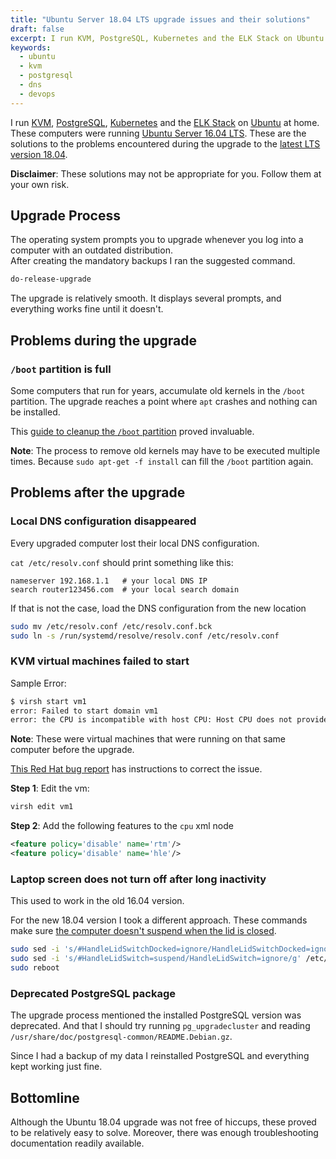 ```yaml
---
title: "Ubuntu Server 18.04 LTS upgrade issues and their solutions"
draft: false
excerpt: I run KVM, PostgreSQL, Kubernetes and the ELK Stack on Ubuntu at home. These computers were running Ubuntu Server 16.04 LTS. These are the solutions to the problems encountered during the upgrade to the latest LTS version 18.04.
keywords:
  - ubuntu
  - kvm
  - postgresql
  - dns
  - devops
---
```


I run [KVM](https://www.linux-kvm.org/page/Main_Page), [PostgreSQL](https://www.postgresql.org/), [Kubernetes](https://kubernetes.io/) and the [ELK Stack](https://www.elastic.co/elk-stack) on [Ubuntu](https://www.ubuntu.com/) at home. These computers were running [Ubuntu Server 16.04 LTS](http://releases.ubuntu.com/16.04/). These are the solutions to the problems encountered during the upgrade to the [latest LTS version 18.04](http://releases.ubuntu.com/18.04/).  

**Disclaimer**: These solutions may not be appropriate for you. Follow them at your own risk.  

## Upgrade Process  

The operating system prompts you to upgrade whenever you log into a computer with an outdated distribution.  
After creating the mandatory backups I ran the suggested command.  

```bash
do-release-upgrade
```

The upgrade is relatively smooth. It displays several prompts, and everything works fine until it doesn't.  

## Problems during the upgrade  

### `/boot` partition is full  

Some computers that run for years, accumulate old kernels in the `/boot` partition. The upgrade reaches a point where `apt` crashes and nothing can be installed.  

This [guide to cleanup the `/boot` partition](https://gist.github.com/ipbastola/2760cfc28be62a5ee10036851c654600) proved invaluable.  

**Note**: The process to remove old kernels may have to be executed multiple times. Because `sudo apt-get -f install` can fill the `/boot` partition again.  

## Problems after the upgrade  

### Local DNS configuration disappeared  

Every upgraded computer lost their local DNS configuration.  

`cat /etc/resolv.conf` should print something like this:  

```
nameserver 192.168.1.1   # your local DNS IP
search router123456.com  # your local search domain
```

If that is not the case, load the DNS configuration from the new location  

```bash
sudo mv /etc/resolv.conf /etc/resolv.conf.bck
sudo ln -s /run/systemd/resolve/resolv.conf /etc/resolv.conf
```

### KVM virtual machines failed to start  

Sample Error: 

```bash
$ virsh start vm1
error: Failed to start domain vm1
error: the CPU is incompatible with host CPU: Host CPU does not provide required features: hle, rtm
```

**Note**: These were virtual machines that were running on that same computer before the upgrade.  

[This Red Hat bug report](https://bugzilla.redhat.com/show_bug.cgi?id=1182650) has instructions to correct the issue.  

**Step 1**: Edit the vm:  

```bash
virsh edit vm1
```

**Step 2**: Add the following features to the `cpu` xml node

```xml
<feature policy='disable' name='rtm'/>
<feature policy='disable' name='hle'/>
```

### Laptop screen does not turn off after long inactivity  

This used to work in the old 16.04 version.  

For the new 18.04 version I took a different approach. These commands make sure [the computer doesn't suspend when the lid is closed](https://itsfoss.com/ubuntu-close-lid-suspend/).  

```bash
sudo sed -i 's/#HandleLidSwitchDocked=ignore/HandleLidSwitchDocked=ignore/g' /etc/systemd/logind.conf
sudo sed -i 's/#HandleLidSwitch=suspend/HandleLidSwitch=ignore/g' /etc/systemd/logind.conf
sudo reboot
```

### Deprecated PostgreSQL package  

The upgrade process mentioned the installed PostgreSQL version was deprecated. And that I should try running `pg_upgradecluster` and reading `/usr/share/doc/postgresql-common/README.Debian.gz`.  

Since I had a backup of my data I reinstalled PostgreSQL and everything kept working just fine.  

## Bottomline  

Although the Ubuntu 18.04 upgrade was not free of hiccups, these proved to be relatively easy to solve. Moreover, there was enough troubleshooting documentation readily available.  
